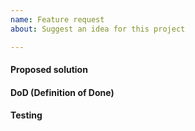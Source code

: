 ```yaml
---
name: Feature request
about: Suggest an idea for this project

---
```


#### Proposed solution
<!-- A clear and concise description of what you want to happen. -->

#### DoD (Definition of Done)
<!-- How to know this is implemented. Preferably one short sentence. -->

#### Testing
<!-- How can someone else verify the task, can be test-suite or something else. -->
